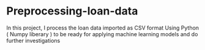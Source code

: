 # Preprocessing-loan-data
In this project, I process the loan data imported as CSV format Using Python ( Numpy liberary ) to be ready for applying machine learning models and do further investigations 
